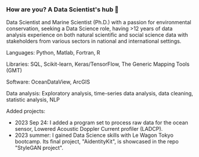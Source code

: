 ### How are you? A Data Scientist's hub 🌱

Data  Scientist  and  Marine  Scientist (Ph.D.)  with a passion for environmental conservation, seeking a Data Science role, having >12 years of data analysis experience on both natural scientific and social science data with stakeholders from various sectors in national and international settings. 

Languages: Python, Matlab, Fortran, R   

Libraries: SQL, Scikit-learn, Keras/TensorFlow, The Generic Mapping Tools (GMT) 

Software: OceanDataView, ArcGIS

Data analysis: Exploratory analysis, time-series data analysis, data cleaning, statistic analysis, NLP  

Added projects: 
- 2023 Sep 24: I added a program set to process raw data for the ocean sensor, Lowered Acoustic Doppler Current profiler (LADCP). 
- 2023 summer: I gained Data Science skills with Le Wagon Tokyo bootcamp. Its final project, "AidentityKit", is showcased in the repo "StyleGAN project".



<!--
**kanakomaki/kanakomaki** is a ✨ _special_ ✨ repository because its `README.md` (this file) appears on your GitHub profile.

Here are some ideas to get you started:

- 🔭 I’m currently working on ...
- 🌱 I’m currently learning ...
- 👯 I’m looking to collaborate on ...
- 🤔 I’m looking for help with ...
- 💬 Ask me about ...
- 📫 How to reach me: ...
- 😄 Pronouns: ...
- ⚡ Fun fact: ...
-->
